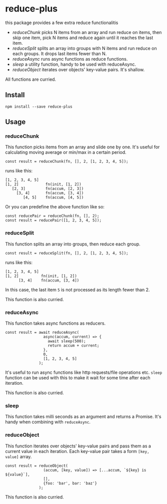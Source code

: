 # reduce-plus
this package provides a few extra reduce functionalitis

* *reduceChunk* picks N items from an array and run reduce on items, then skip one item, pick N items and reduce again until it reaches the last item.
* *reduceSplit* splits an array into groups with N items and run reduce on each groups. It drops last items fewer than N.
* *reduceAsync* runs async functions as reduce functions.
* *sleep* a utility function, handy to be used with reduceAsync.
* *reduceObject* iterates over objects' key-value pairs. It's shallow.

All functions are curried.

## Install
`npm install --save reduce-plus`

## Usage
### reduceChunk
This function picks items from an array and slide one by one.
It's useful for calculating moving average or min/max in a certain period.

```
const result = reduceChunk(fn, [], 2, [1, 2, 3, 4, 5]);
```

runs like this:
```
[1, 2, 3, 4, 5]
[1, 2]            fn(init, [1, 2])
   [2, 3]         fn(accum, [2, 3])
     [3, 4]       fn(accum, [3, 4])
        [4, 5]    fn(accum, [4, 5])
```

Or you can predefine the above function like so:
```
const reducePair = reduceChunk(fn, [], 2);
const result = reducePair([1, 2, 3, 4, 5]);
```

### reduceSplit
This function splits an array into groups, then reduce each group.

```
const result = reduceSplit(fn, [], 2, [1, 2, 3, 4, 5]);
```

runs like this:
```
[1, 2, 3, 4, 5]
[1, 2]          fn(init, [1, 2])
      [3, 4]    fn(accum, [3, 4])
```

In this case, the last item `5` is not processed as its length fewer than 2.

This function is also curried.

### reduceAsync
This function takes async functions as reducers.

```
const result = await reduceAsync(
                 async(accum, current) => {
                   await sleep(500);
                   return accum + current;
                 },
                 0,
                 [1, 2, 3, 4, 5]
               );
```

It's useful to run async functions like http requests/file operations etc.
`sleep` function can be used with this to make it wait for some time after each iteration.

This function is also curried.

### sleep
This function takes milli seconds as an argument and returns a Promise. It's handy when combining with `reduceAsync`.

### reduceObject
This function iterates over objects' key-value pairs and pass them as a current value in each iteration. Each key-value pair takes a form `[key, value]` array.

```
const result = reduceObject(
                 (accum, [key, value]) => [...accum, `${key} is ${value}`],
                 [],
                 {foo: 'bar', bar: 'baz'}
               );
```

This function is also curried.

